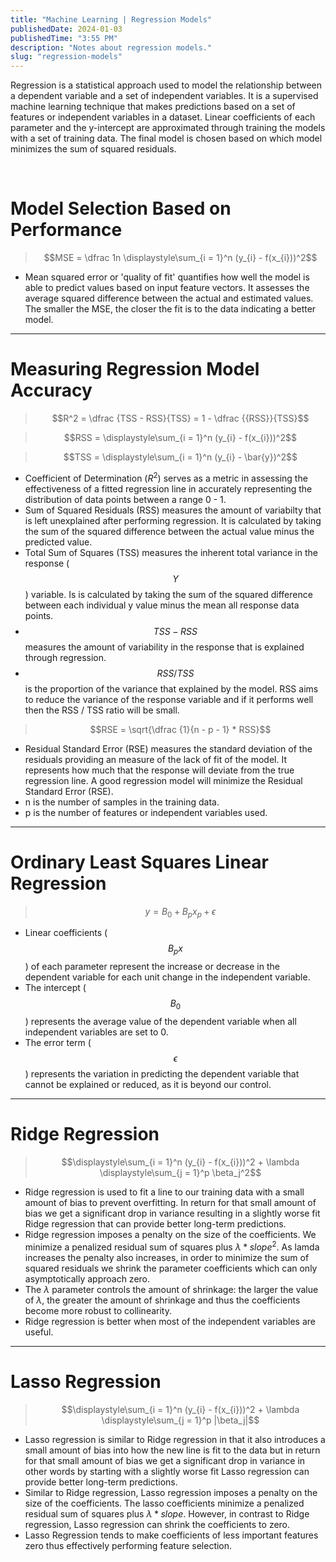 ```yaml
---
title: "Machine Learning | Regression Models"
publishedDate: 2024-01-03
publishedTime: "3:55 PM"
description: "Notes about regression models."
slug: "regression-models"
---
```


Regression is a statistical approach used to model the relationship between a dependent variable and a set of independent variables. It is a supervised machine learning technique that makes predictions based on a set of features or independent variables in a dataset. Linear coefficients of each parameter and the y-intercept are approximated through training the models with a set of training data. The final model is chosen based on which model minimizes the sum of squared residuals.

<br/>

# Model Selection Based on Performance

> $$MSE  = \dfrac 1n \displaystyle\sum_{i = 1}^n (y_{i} - f(x_{i}))^2$$

- Mean squared error or 'quality of fit' quantifies how well the model is able to predict values based on input feature vectors. It assesses the average squared difference between the actual and estimated values. The smaller the MSE, the closer the fit is to the data indicating a better model.

---

# Measuring Regression Model Accuracy

> $$R^2  = \dfrac {TSS - RSS}{TSS} = 1 - \dfrac {{RSS}}{TSS}$$

> $$RSS  = \displaystyle\sum_{i = 1}^n (y_{i} - f(x_{i}))^2$$

> $$TSS  = \displaystyle\sum_{i = 1}^n (y_{i} - \bar{y})^2$$

- Coefficient of Determination ($R^2$) serves as a metric in assessing the effectiveness of a fitted regression line in accurately representing the distribution of data points between a range 0 - 1.
- Sum of Squared Residuals (RSS) measures the amount of variabilty that is left unexplained after performing regression. It is calculated by taking the sum of the squared difference between the actual value minus the predicted value.
- Total Sum of Squares (TSS) measures the inherent total variance in the response ($$Y$$) variable. Is is calculated by taking the sum of the squared difference between each individual y value minus the mean all response data points.
- $$TSS - RSS$$ measures the amount of variability in the response that is explained through regression.
- $$RSS / TSS$$ is the proportion of the variance that explained by the model. RSS aims to reduce the variance of the response variable and if it performs well then the RSS / TSS ratio will be small.

> $$RSE = \sqrt{\dfrac {1}{n - p - 1} * RSS}$$

- Residual Standard Error (RSE) measures the standard deviation of the residuals providing an measure of the lack of fit of the model. It represents how much that the response will deviate from the true regression line. A good regression model will minimize the Residual Standard Error (RSE).
- n is the number of samples in the training data.
- p is the number of features or independent variables used.

---

# Ordinary Least Squares Linear Regression

> $$y = B_0 + B_{p}x_{p} + \epsilon$$

- Linear coefficients ($$B_px$$) of each parameter represent the increase or decrease in the dependent variable for each unit change in the independent variable.
- The intercept ($$B_0$$) represents the average value of the dependent variable when all independent variables are set to 0.
- The error term ($$\epsilon$$) represents the variation in predicting the dependent variable that cannot be explained or reduced, as it is beyond our control.

---

# Ridge Regression

> $$\displaystyle\sum_{i = 1}^n (y_{i} - f(x_{i}))^2 + \lambda \displaystyle\sum_{j = 1}^p \beta_j^2$$

- Ridge regression is used to fit a line to our training data with a small amount of bias to prevent overfitting. In return for that small amount of bias we get a significant drop in variance resulting in a slightly worse fit Ridge regression that can provide better long-term predictions.
- Ridge regression imposes a penalty on the size of the coefficients. We minimize a penalized residual sum of squares plus $\lambda * slope^2$. As lamda increases the penalty also increases, in order to minimize the sum of squared residuals we shrink the parameter coefficients which can only asymptotically approach zero.
- The $\lambda$ parameter controls the amount of shrinkage: the larger the value of $\lambda$, the greater the amount of shrinkage and thus the coefficients become more robust to collinearity.
- Ridge regression is better when most of the independent variables are useful.

---

# Lasso Regression

> $$\displaystyle\sum_{i = 1}^n (y_{i} - f(x_{i}))^2 + \lambda \displaystyle\sum_{j = 1}^p |\beta_j|$$

- Lasso regression is similar to Ridge regression in that it also introduces a small amount of bias into how the new line is fit to the data but in return for that small amount of bias we get a significant drop in variance in other words by starting with a slightly worse fit Lasso regression can provide better long-term predictions.
- Similar to Ridge regression, Lasso regression imposes a penalty on the size of the coefficients. The lasso coefficients minimize a penalized residual sum of squares plus $\lambda * slope$. However, in contrast to Ridge regression, Lasso regression can shrink the coefficients to zero.
- Lasso Regression tends to make coefficients of less important features zero thus effectively performing feature selection.
